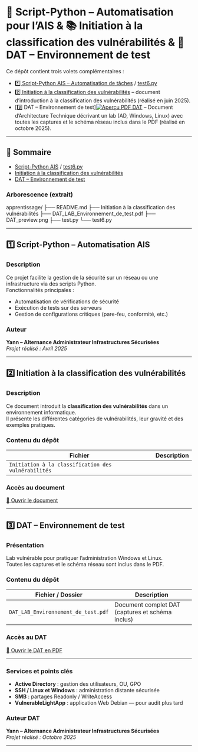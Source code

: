 # 🐍 Script-Python – Automatisation pour l’AIS & 📚 Initiation à la classification des vulnérabilités & 🧾 DAT – Environnement de test

Ce dépôt contient trois volets complémentaires :  

- [1️⃣ Script-Python AIS – Automatisation de tâches](https://github.com/Y4nnSec/AIS/blob/main/apprentissage/test.py) / [test6.py](https://github.com/Y4nnSec/AIS/blob/main/apprentissage/test6.py)     
- [2️⃣ Initiation à la classification des vulnérabilités](https://github.com/Y4nnSec/AIS/blob/main/apprentissage/Initiation%20%C3%A0%20la%20classification%20des%20vuln%C3%A9rabilit%C3%A9s) – document d’introduction à la classification des vulnérabilités (réalisé en juin 2025).  
- [3️⃣ DAT – Environnement de test][![Aperçu PDF DAT]()](https://github.com/Y4nnSec/AIS/blob/main/apprentissage/DAT_LAB_Environnement%20de%20test.pdf) – Document d’Architecture Technique décrivant un lab (AD, Windows, Linux) avec toutes les captures et le schéma réseau inclus dans le PDF (réalisé en octobre 2025).

---

## 📌 Sommaire
- [Script-Python AIS](https://github.com/Y4nnSec/AIS/blob/main/apprentissage/test.py) / [test6.py](https://github.com/Y4nnSec/AIS/blob/main/apprentissage/test6.py)
- [Initiation à la classification des vulnérabilités](https://github.com/Y4nnSec/AIS/blob/main/apprentissage/Initiation%20%C3%A0%20la%20classification%20des%20vuln%C3%A9rabilit%C3%A9s)
- [DAT – Environnement de test](https://github.com/Y4nnSec/AIS/blob/main/apprentissage/DAT_LAB_Environnement%20de%20test.pdf)

### Arborescence (extrait)
apprentissage/
├── README.md
├── Initiation à la classification des vulnérabilités
├── DAT_LAB_Environnement_de_test.pdf
├── DAT_preview.png
├── test.py
└── test6.py
  
---

## 1️⃣ Script-Python – Automatisation AIS

### Description
Ce projet facilite la gestion de la sécurité sur un réseau ou une infrastructure via des scripts Python.  
Fonctionnalités principales :

- Automatisation de vérifications de sécurité  
- Exécution de tests sur des serveurs  
- Gestion de configurations critiques (pare-feu, conformité, etc.)

### Auteur
**Yann – Alternance Administrateur Infrastructures Sécurisées**  
_Projet réalisé : Avril 2025_

---

## 2️⃣ Initiation à la classification des vulnérabilités

### Description
Ce document introduit la **classification des vulnérabilités** dans un environnement informatique.  
Il présente les différentes catégories de vulnérabilités, leur gravité et des exemples pratiques.

### Contenu du dépôt
| Fichier | Description |
|---------|-------------|
| `Initiation à la classification des vulnérabilités` |

### Accès au document
[📄 Ouvrir le document](https://github.com/Y4nnSec/AIS/blob/main/apprentissage/Initiation%20%C3%A0%20la%20classification%20des%20vuln%C3%A9rabilit%C3%A9s)

---

## 3️⃣ DAT – Environnement de test

### Présentation
Lab vulnérable pour pratiquer l’administration Windows et Linux.  
Toutes les captures et le schéma réseau sont inclus dans le PDF.

### Contenu du dépôt
| Fichier / Dossier | Description |
|------------------|-------------|
| `DAT_LAB_Environnement_de_test.pdf` | Document complet DAT (captures et schéma inclus) |

### Accès au DAT
[📄 Ouvrir le DAT en PDF](https://github.com/Y4nnSec/AIS/blob/main/apprentissage/DAT_LAB_Environnement%20de%20test.pdf)  

---

### Services et points clés
- **Active Directory** : gestion des utilisateurs, OU, GPO  
- **SSH / Linux et Windows** : administration distante sécurisée  
- **SMB** : partages Readonly / WriteAccess  
- **VulnerableLightApp** : application Web Debian — pour audit plus tard

### Auteur DAT
**Yann – Alternance Administrateur Infrastructures Sécurisées**  
_Projet réalisé : Octobre 2025_

---
